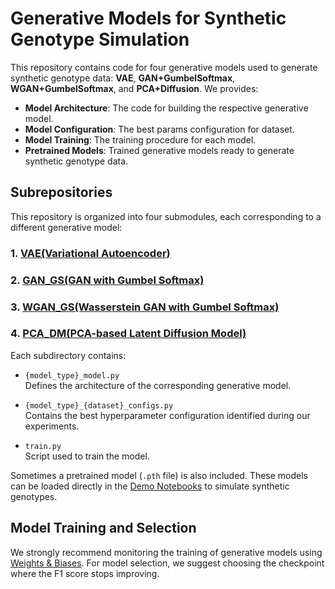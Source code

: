 # Generative Models for Synthetic Genotype Simulation

This repository contains code for four generative models used to generate synthetic genotype data: **VAE**, **GAN+GumbelSoftmax**, **WGAN+GumbelSoftmax**, and **PCA+Diffusion**. We provides:
- **Model Architecture**: The code for building the respective generative model.
- **Model Configuration**: The best params configuration for dataset.
- **Model Training**: The training procedure for each model.
- **Pretrained Models**: Trained generative models ready to generate synthetic genotype data.

## Subrepositories

This repository is organized into four submodules, each corresponding to a different generative model:

### 1. [VAE(Variational Autoencoder)](./VAE)
### 2. [GAN_GS(GAN with Gumbel Softmax)](./GAN_GS)
### 3. [WGAN_GS(Wasserstein GAN with Gumbel Softmax)](./WGAN_GS)
### 4. [PCA_DM(PCA-based Latent Diffusion Model)](./PCA_DM)


Each subdirectory contains:

- `{model_type}_model.py`  
  Defines the architecture of the corresponding generative model.

- `{model_type}_{dataset}_configs.py`  
  Contains the best hyperparameter configuration identified during our experiments.

- `train.py`  
  Script used to train the model.

Sometimes a pretrained model (`.pth` file) is also included. These models can be loaded directly in the [Demo Notebooks](../demo) to simulate synthetic genotypes.

## Model Training and Selection
We strongly recommend monitoring the training of generative models using [Weights & Biases](https://wandb.ai/site/). For model selection, we suggest choosing the checkpoint where the F1 score stops improving.